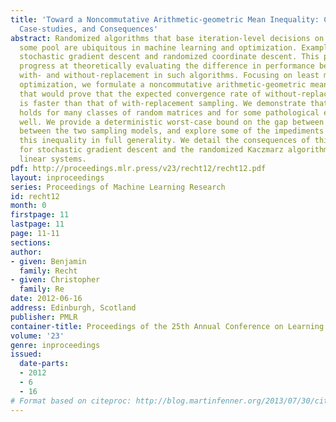 ```yaml
---
title: 'Toward a Noncommutative Arithmetic-geometric Mean Inequality: Conjectures,
  Case-studies, and Consequences'
abstract: Randomized algorithms that base iteration-level decisions on samples from
  some pool are ubiquitous in machine learning and optimization. Examples include
  stochastic gradient descent and randomized coordinate descent. This paper makes
  progress at theoretically evaluating the difference in performance between sampling
  with- and without-replacement in such algorithms. Focusing on least means squares
  optimization, we formulate a noncommutative arithmetic-geometric mean inequality
  that would prove that the expected convergence rate of without-replacement sampling
  is faster than that of with-replacement sampling. We demonstrate that this inequality
  holds for many classes of random matrices and for some pathological examples as
  well. We provide a deterministic worst-case bound on the gap between the discrepancy
  between the two sampling models, and explore some of the impediments to proving
  this inequality in full generality. We detail the consequences of this inequality
  for stochastic gradient descent and the randomized Kaczmarz algorithm for solving
  linear systems.
pdf: http://proceedings.mlr.press/v23/recht12/recht12.pdf
layout: inproceedings
series: Proceedings of Machine Learning Research
id: recht12
month: 0
firstpage: 11
lastpage: 11
page: 11-11
sections: 
author:
- given: Benjamin
  family: Recht
- given: Christopher
  family: Re
date: 2012-06-16
address: Edinburgh, Scotland
publisher: PMLR
container-title: Proceedings of the 25th Annual Conference on Learning Theory
volume: '23'
genre: inproceedings
issued:
  date-parts:
  - 2012
  - 6
  - 16
# Format based on citeproc: http://blog.martinfenner.org/2013/07/30/citeproc-yaml-for-bibliographies/
---
```

